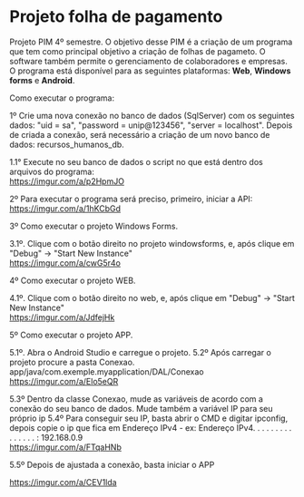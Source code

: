 # Projeto folha de pagamento
Projeto PIM 4º semestre. O objetivo desse PIM é a criação de um programa que tem como principal objetivo a criação de folhas de pagameto. O software também permite o gerenciamento de colaboradores e empresas.
O programa está disponível para as seguintes plataformas: <strong>Web</strong>, <strong>Windows forms</strong> e <strong>Android</strong>.

Como executar o programa:

1º Crie uma nova conexão no banco de dados (SqlServer) com os seguintes dados: "uid = sa", "password = unip@123456", "server = localhost". Depois de criada a conexão, será necessário a criação de um novo banco de dados: recursos_humanos_db.

  1.1° Execute no seu banco de dados o script no que está dentro dos arquivos do programa:
  <br>
  https://imgur.com/a/p2HpmJO
  <br>


2º Para executar o programa será preciso, primeiro, iniciar a API:
  <br>
https://imgur.com/a/1hKCbGd
<br>

3º Como executar o projeto Windows Forms.

  3.1º. Clique com o botão direito no projeto windowsforms, e, após clique em "Debug" -> "Start New Instance"
<br>
https://imgur.com/a/cwG5r4o
<br>

4º Como executar o projeto WEB.

  4.1º. Clique com o botão direito no web, e, após clique em "Debug" -> "Start New Instance"
<br>
https://imgur.com/a/JdfejHk
<br>

5º Como executar o projeto APP.

  5.1º. Abra o Android Studio e carregue o projeto.
  5.2º Após carregar o projeto procure a pasta Conexao. app/java/com.exemple.myapplication/DAL/Conexao
  <br>
  https://imgur.com/a/Elo5eQR
  <br>

  5.3º Dentro da classe Conexao, mude as variáveis de acordo com a conexão do seu banco de dados. Mude também a variável IP para seu próprio ip
    5.4º Para conseguir seu IP, basta abrir o CMD e digitar ipconfig, depois copie o ip que fica em Endereço IPv4 - ex:  Endereço IPv4. . . . . . . .  . . . . . . . : 192.168.0.9
  <br>
  https://imgur.com/a/FTqaHNb
  <br>

  5.5º Depois de ajustada a conexão, basta iniciar o APP

  https://imgur.com/a/CEV1lda
